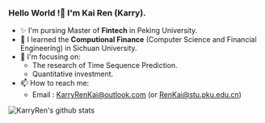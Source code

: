 ### Hello World !👋 I'm Kai Ren (Karry).

- ✨ I'm pursing Master of **Fintech** in Peking University.
- 🌱 I learned the **Computional Finance** (Computer Science and Financial Engineering) in Sichuan University.
- 🔭 I'm focusing on:
  - The research of Time Sequence Prediction.
  - Quantitative investment.
- 📫 How to reach me:
  - Email : KarryRenKai@outlook.com (or RenKai@stu.pku.edu.cn)

<img align="center" src="https://github-readme-stats.vercel.app/api?username=KarryRen&show_icons=true&count_private=true" alt="KarryRen's github stats" />

